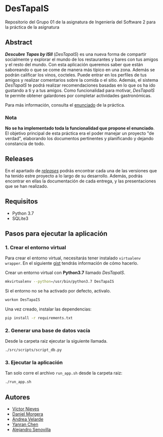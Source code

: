 # DesTapaIS
Repositorio del Grupo 01 de la asignatura de Ingeniería del Software 2 para la práctica de la asignatura
## Abstract
**_Descubre Tapas by ISII_** (_DesTapaIS_) es una nueva forma de compartir socialmente y explorar el mundo de los
restaurantes y bares con tus amigos y el resto del mundo. Con esta aplicación
queremos saber que están saboreando o que se come de manera más típico en una
zona. Además se podrán calificar los vinos, cocteles. Puede entrar en los perfiles de
tus amigos y realizar comentarios sobre la comida o el sitio. Además, el sistema
_DesTapaIS_ te podrá realizar recomendaciones basadas en lo que os ha ido gustando
a ti y a tus amigos. Como funcionalidad para motivar, _DesTapaIS_ te permite obtener
galardones por completar actividades gastronómicas.

Para más información, consulta el [enunciado](/documentacion/enunciado.pdf) de la práctica.

### Nota
**No se ha implementado toda la funcionalidad que propone el enunciado**. El objetivo principal de esta práctica era el poder manejar un proyecto "de verdad", elaborando los documentos pertinentes y planificando y dejando constancia de todo.

## Releases
En el apartado de [_releases_](https://github.com/VictorNS69/ISII-2019-2020/releases) podrás encontrar cada una de las versiones que ha tenido estre proyecto a lo largo de su desarrollo. Además, podrás encontrar en ellas la documentación de cada entrega, y las presentaciones que se han realizado.
## Requisitos
- Python 3.7
- SQLite3
## Pasos para ejecutar la aplicación
### 1. Crear el entorno virtual
Para crear el entorno virtual, necesitarás tener instalado `virtualenv wrapper`. En el siguiente [gist](https://gist.github.com/VictorNS69/25f82339708714628177a7e2bd566afc) tendrás información de cómo hacerlo.

Crear un entorno virtual con **Python3.7** llamado _DesTapaIS_.
```bash
mkvirtualenv --python=/usr/bin/python3.7 DesTapaIS
```
Si el entorno no se ha activado por defecto, activalo.
```bash
workon DesTapaIS
```
Una vez creado, instalar las dependencias:
```bash
pip install -r requirements.txt
```
### 2. Generar una base de datos vacía
Desde la carpeta raiz ejecutar la siguiente llamada.
```bash
./src/scripts/script_db.py
```
### 3. Ejecutar la aplicación
Tan solo corre el archivo `run_app.sh` desde la carpeta raiz:
```bash
./run_app.sh
```
## Autores
- [Víctor Nieves](https://github.com/VictorNS69)
- [Daniel Morgera](https://github.com/dmorgera)
- [Andrea Velarde](https://github.com/AndreaVentur10)
- [Yanran Chen](https://github.com/YanranCW)
- [Alejandro Senovilla](https://github.com/Alexsente)

